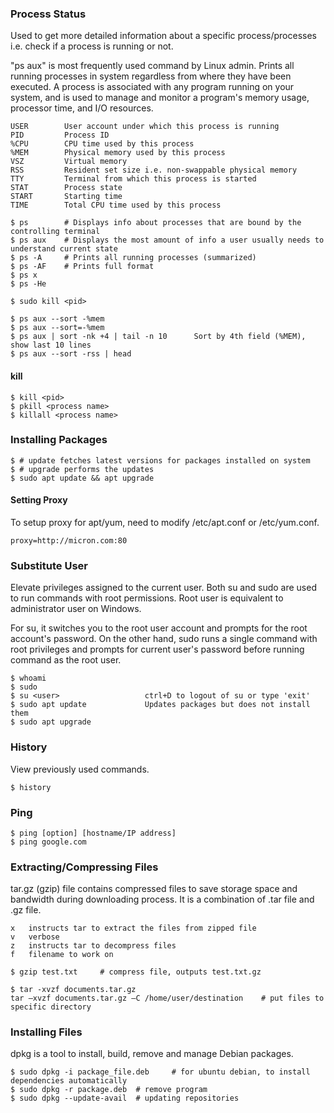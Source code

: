 ### Process Status

Used to get more detailed information about a specific process/processes i.e. check if a process is running or not.

"ps aux" is most frequently used command by Linux admin. Prints all running processes in system regardless from where they have been executed. A process is associated with any program running on your system, and is used to manage and monitor a program's memory usage, processor time, and I/O resources.

```
USER        User account under which this process is running
PID         Process ID
%CPU        CPU time used by this process
%MEM        Physical memory used by this process
VSZ         Virtual memory
RSS         Resident set size i.e. non-swappable physical memory
TTY         Terminal from which this process is started
STAT        Process state
START       Starting time
TIME        Total CPU time used by this process
```

```console
$ ps        # Displays info about processes that are bound by the controlling terminal
$ ps aux    # Displays the most amount of info a user usually needs to understand current state
$ ps -A     # Prints all running processes (summarized)
$ ps -AF    # Prints full format
$ ps x
$ ps -He

$ sudo kill <pid>

$ ps aux --sort -%mem
$ ps aux --sort=-%mem
$ ps aux | sort -nk +4 | tail -n 10      Sort by 4th field (%MEM), show last 10 lines
$ ps aux --sort -rss | head
```

#### kill

```console
$ kill <pid>
$ pkill <process name>
$ killall <process name>
```

### Installing Packages

```console
$ # update fetches latest versions for packages installed on system
$ # upgrade performs the updates
$ sudo apt update && apt upgrade
```

#### Setting Proxy

To setup proxy for apt/yum, need to modify /etc/apt.conf or /etc/yum.conf.

```
proxy=http://micron.com:80
```

### Substitute User

Elevate privileges assigned to the current user. Both su and sudo are used to run commands with root permissions. Root user is equivalent to administrator user on Windows.

For su, it switches you to the root user account and prompts for the root account's password. On the other hand, sudo runs a single command with root privileges and prompts for current user's password before running command as the root user.

```console
$ whoami
$ sudo
$ su <user>                   ctrl+D to logout of su or type 'exit'
$ sudo apt update             Updates packages but does not install them
$ sudo apt upgrade
```

### History

View previously used commands.

```console
$ history
```

### Ping

```console
$ ping [option] [hostname/IP address]
$ ping google.com
```

### Extracting/Compressing Files

tar.gz (gzip) file contains compressed files to save storage space and bandwidth during downloading process. It is a combination of .tar file and .gz file.

```
x   instructs tar to extract the files from zipped file
v   verbose
z   instructs tar to decompress files
f   filename to work on
```

```console
$ gzip test.txt     # compress file, outputs test.txt.gz
```

```console
$ tar -xvzf documents.tar.gz
tar –xvzf documents.tar.gz –C /home/user/destination    # put files to specific directory
```

### Installing Files

dpkg is a tool to install, build, remove and manage Debian packages.

```console
$ sudo dpkg -i package_file.deb     # for ubuntu debian, to install dependencies automatically
$ sudo dpkg -r package.deb  # remove program
$ sudo dpkg --update-avail  # updating repositories
```
